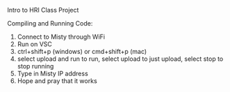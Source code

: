 Intro to HRI Class Project

Compiling and Running Code:
1. Connect to Misty through WiFi
2. Run on VSC
3. ctrl+shift+p (windows) or cmd+shift+p (mac)
4. select upload and run to run, select upload to just upload, select stop to stop running
6. Type in Misty IP address
7. Hope and pray that it works
